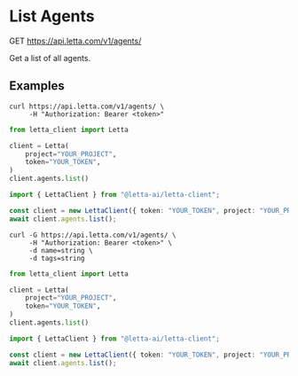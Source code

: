 # List Agents

GET https://api.letta.com/v1/agents/

Get a list of all agents.

## Examples

```shell
curl https://api.letta.com/v1/agents/ \
     -H "Authorization: Bearer <token>"
```

```python
from letta_client import Letta

client = Letta(
    project="YOUR_PROJECT",
    token="YOUR_TOKEN",
)
client.agents.list()

```

```typescript
import { LettaClient } from "@letta-ai/letta-client";

const client = new LettaClient({ token: "YOUR_TOKEN", project: "YOUR_PROJECT" });
await client.agents.list();

```

```shell
curl -G https://api.letta.com/v1/agents/ \
     -H "Authorization: Bearer <token>" \
     -d name=string \
     -d tags=string
```

```python
from letta_client import Letta

client = Letta(
    project="YOUR_PROJECT",
    token="YOUR_TOKEN",
)
client.agents.list()

```

```typescript
import { LettaClient } from "@letta-ai/letta-client";

const client = new LettaClient({ token: "YOUR_TOKEN", project: "YOUR_PROJECT" });
await client.agents.list();

```